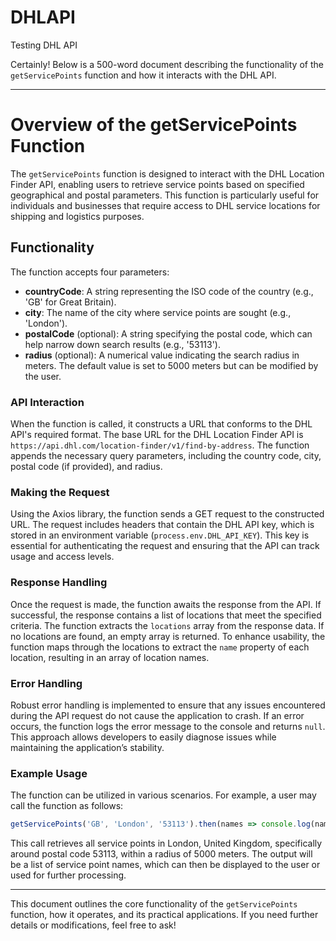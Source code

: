 # DHLAPI
Testing DHL API

Certainly! Below is a 500-word document describing the functionality of the `getServicePoints` function and how it interacts with the DHL API.

---

# Overview of the getServicePoints Function

The `getServicePoints` function is designed to interact with the DHL Location Finder API, enabling users to retrieve service points based on specified geographical and postal parameters. This function is particularly useful for individuals and businesses that require access to DHL service locations for shipping and logistics purposes. 

## Functionality

The function accepts four parameters:
- **countryCode**: A string representing the ISO code of the country (e.g., 'GB' for Great Britain).
- **city**: The name of the city where service points are sought (e.g., 'London').
- **postalCode** (optional): A string specifying the postal code, which can help narrow down search results (e.g., '53113').
- **radius** (optional): A numerical value indicating the search radius in meters. The default value is set to 5000 meters but can be modified by the user.

### API Interaction

When the function is called, it constructs a URL that conforms to the DHL API's required format. The base URL for the DHL Location Finder API is `https://api.dhl.com/location-finder/v1/find-by-address`. The function appends the necessary query parameters, including the country code, city, postal code (if provided), and radius.

### Making the Request

Using the Axios library, the function sends a GET request to the constructed URL. The request includes headers that contain the DHL API key, which is stored in an environment variable (`process.env.DHL_API_KEY`). This key is essential for authenticating the request and ensuring that the API can track usage and access levels.

### Response Handling

Once the request is made, the function awaits the response from the API. If successful, the response contains a list of locations that meet the specified criteria. The function extracts the `locations` array from the response data. If no locations are found, an empty array is returned. To enhance usability, the function maps through the locations to extract the `name` property of each location, resulting in an array of location names.

### Error Handling

Robust error handling is implemented to ensure that any issues encountered during the API request do not cause the application to crash. If an error occurs, the function logs the error message to the console and returns `null`. This approach allows developers to easily diagnose issues while maintaining the application’s stability.

### Example Usage

The function can be utilized in various scenarios. For example, a user may call the function as follows:
```javascript
getServicePoints('GB', 'London', '53113').then(names => console.log(names));
```
This call retrieves all service points in London, United Kingdom, specifically around postal code 53113, within a radius of 5000 meters. The output will be a list of service point names, which can then be displayed to the user or used for further processing.


--- 

This document outlines the core functionality of the `getServicePoints` function, how it operates, and its practical applications. If you need further details or modifications, feel free to ask!